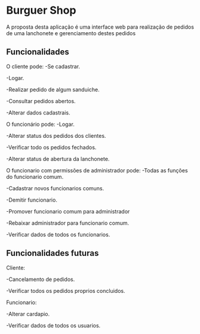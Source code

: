 # **Burguer Shop**
A proposta desta aplicação é uma interface web para realização de pedidos de uma lanchonete e gerenciamento destes pedidos

## Funcionalidades
O cliente pode:
-Se cadastrar.

-Logar.

-Realizar pedido de algum sanduiche.

-Consultar pedidos abertos.

-Alterar dados cadastrais.


O funcionário pode:
-Logar.

-Alterar status dos pedidos dos clientes.

-Verificar todo os pedidos fechados.

-Alterar status de abertura da lanchonete.


O funcionario com permissões de administrador pode:
-Todas as funções do funcionario comum.

-Cadastrar novos funcionarios comuns.

-Demitir funcionario.

-Promover funcionario comum para administrador

-Rebaixar administrador para funcionario comum.

-Verificar dados de todos os funcionarios.


## Funcionalidades futuras

Cliente:

-Cancelamento de pedidos.

-Verificar todos os pedidos proprios concluidos.

Funcionario:

-Alterar cardapio.

-Verificar dados de todos os usuarios.

